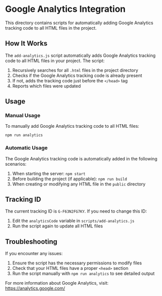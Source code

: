 # Google Analytics Integration

This directory contains scripts for automatically adding Google Analytics tracking code to all HTML files in the project.

## How It Works

The `add-analytics.js` script automatically adds Google Analytics tracking code to all HTML files in your project. The script:

1. Recursively searches for all `.html` files in the project directory
2. Checks if the Google Analytics tracking code is already present
3. If not, adds the tracking code just before the `</head>` tag
4. Reports which files were updated

## Usage

### Manual Usage

To manually add Google Analytics tracking code to all HTML files:

```bash
npm run analytics
```

### Automatic Usage

The Google Analytics tracking code is automatically added in the following scenarios:

1. When starting the server: `npm start`
2. Before building the project (if applicable): `npm run build`
3. When creating or modifying any HTML file in the `public` directory

## Tracking ID

The current tracking ID is `G-F63N2FG7KY`. If you need to change this ID:

1. Edit the `analyticsCode` variable in `scripts/add-analytics.js`
2. Run the script again to update all HTML files

## Troubleshooting

If you encounter any issues:

1. Ensure the script has the necessary permissions to modify files
2. Check that your HTML files have a proper `<head>` section
3. Run the script manually with `npm run analytics` to see detailed output

For more information about Google Analytics, visit: https://analytics.google.com/ 